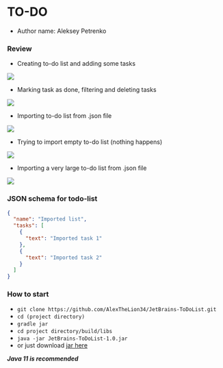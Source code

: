 # TO-DO #
* Author name: Aleksey Petrenko

### Review ###

* Creating to-do list and adding some tasks

![](https://media.giphy.com/media/Y1AdQoaB34wk5Qa3XK/giphy.gif)

* Marking task as done, filtering and deleting tasks

![](https://media.giphy.com/media/KetX9mxwm5LxKTPIUd/giphy.gif)

* Importing to-do list from .json file

![](https://media.giphy.com/media/iE3x2X4iTlnRxX4DHf/giphy.gif)

* Trying to import empty to-do list (nothing happens)

![](https://media.giphy.com/media/U71kDMRrwnl7ySpL2N/giphy.gif)

* Importing a very large to-do list from .json file

![](https://media.giphy.com/media/frMhnIc58hYknTj0dk/giphy.gif)

### JSON schema for todo-list ###
```json
{
  "name": "Imported list",
  "tasks": [
    {
      "text": "Imported task 1"
    },
    {
      "text": "Imported task 2"
    }
  ]
}
```

### How to start ###
* `git clone https://github.com/AlexTheLion34/JetBrains-ToDoList.git`
* `cd (project directory)`
* `gradle jar`
* `cd project directory/build/libs`
* `java -jar JetBrains-ToDoList-1.0.jar`
* or just download [jar here](https://drive.google.com/file/d/1i-6AH4lHoRDD46Uorxfjd1GnuuDOC3SH/view?usp=sharing)

***Java 11 is recommended***
